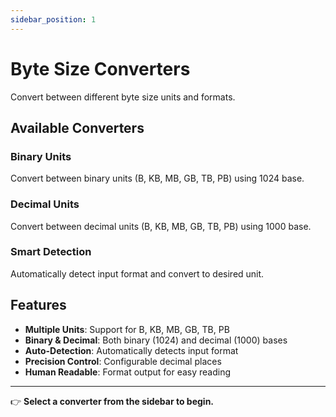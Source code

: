 ```yaml
---
sidebar_position: 1
---
```


# Byte Size Converters

Convert between different byte size units and formats.

## Available Converters

### Binary Units
Convert between binary units (B, KB, MB, GB, TB, PB) using 1024 base.

### Decimal Units
Convert between decimal units (B, KB, MB, GB, TB, PB) using 1000 base.

### Smart Detection
Automatically detect input format and convert to desired unit.

## Features

- **Multiple Units**: Support for B, KB, MB, GB, TB, PB
- **Binary & Decimal**: Both binary (1024) and decimal (1000) bases
- **Auto-Detection**: Automatically detects input format
- **Precision Control**: Configurable decimal places
- **Human Readable**: Format output for easy reading

---

👉 **Select a converter from the sidebar to begin.**